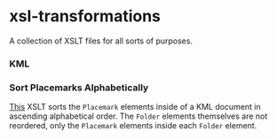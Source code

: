 # xsl-transformations
A collection of XSLT files for all sorts of purposes.

### KML

### Sort Placemarks Alphabetically

[This](src/main/resources/xml/kml/kml_sort_placemarks_alphabetically.xsl) XSLT sorts the `Placemark` elements inside of a KML document in ascending alphabetical order. The `Folder` elements themselves are not reordered, only the `Placemark` elements inside each `Folder` element.
